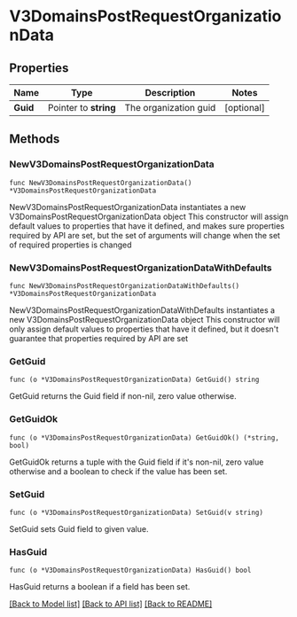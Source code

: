 # V3DomainsPostRequestOrganizationData

## Properties

Name | Type | Description | Notes
------------ | ------------- | ------------- | -------------
**Guid** | Pointer to **string** | The organization guid | [optional] 

## Methods

### NewV3DomainsPostRequestOrganizationData

`func NewV3DomainsPostRequestOrganizationData() *V3DomainsPostRequestOrganizationData`

NewV3DomainsPostRequestOrganizationData instantiates a new V3DomainsPostRequestOrganizationData object
This constructor will assign default values to properties that have it defined,
and makes sure properties required by API are set, but the set of arguments
will change when the set of required properties is changed

### NewV3DomainsPostRequestOrganizationDataWithDefaults

`func NewV3DomainsPostRequestOrganizationDataWithDefaults() *V3DomainsPostRequestOrganizationData`

NewV3DomainsPostRequestOrganizationDataWithDefaults instantiates a new V3DomainsPostRequestOrganizationData object
This constructor will only assign default values to properties that have it defined,
but it doesn't guarantee that properties required by API are set

### GetGuid

`func (o *V3DomainsPostRequestOrganizationData) GetGuid() string`

GetGuid returns the Guid field if non-nil, zero value otherwise.

### GetGuidOk

`func (o *V3DomainsPostRequestOrganizationData) GetGuidOk() (*string, bool)`

GetGuidOk returns a tuple with the Guid field if it's non-nil, zero value otherwise
and a boolean to check if the value has been set.

### SetGuid

`func (o *V3DomainsPostRequestOrganizationData) SetGuid(v string)`

SetGuid sets Guid field to given value.

### HasGuid

`func (o *V3DomainsPostRequestOrganizationData) HasGuid() bool`

HasGuid returns a boolean if a field has been set.


[[Back to Model list]](../README.md#documentation-for-models) [[Back to API list]](../README.md#documentation-for-api-endpoints) [[Back to README]](../README.md)


